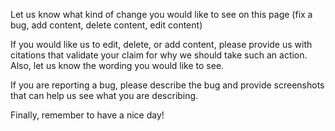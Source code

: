 Let us know what kind of change you would like to see on this page (fix a bug, add content, delete content, edit content)

If you would like us to edit, delete, or add content, please provide us with citations that validate your claim for why we should take such an action. Also, let us know the wording you would like to see.

If you are reporting a bug, please describe the bug and provide screenshots that can help us see what you are describing.

Finally, remember to have a nice day!